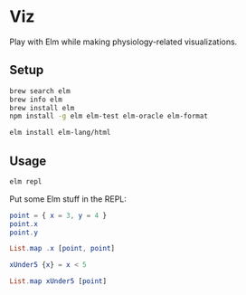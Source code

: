 # Viz

Play with Elm while making physiology-related visualizations.

## Setup

```bash
brew search elm
brew info elm
brew install elm
npm install -g elm elm-test elm-oracle elm-format

elm install elm-lang/html
```

## Usage

```bash
elm repl
```

Put some Elm stuff in the REPL:

```elm
point = { x = 3, y = 4 }
point.x
point.y

List.map .x [point, point]

xUnder5 {x} = x < 5

List.map xUnder5 [point]
```

